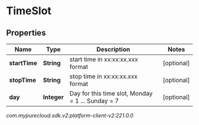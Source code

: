 # TimeSlot


## Properties

| Name | Type | Description | Notes |
| ------------ | ------------- | ------------- | ------------- |
| **startTime** | **String** | start time in xx:xx:xx.xxx format |  [optional] |
| **stopTime** | **String** | stop time in xx:xx:xx.xxx format |  [optional] |
| **day** | **Integer** | Day for this time slot, Monday = 1 ... Sunday = 7 |  [optional] |




_com.mypurecloud.sdk.v2:platform-client-v2:221.0.0_
